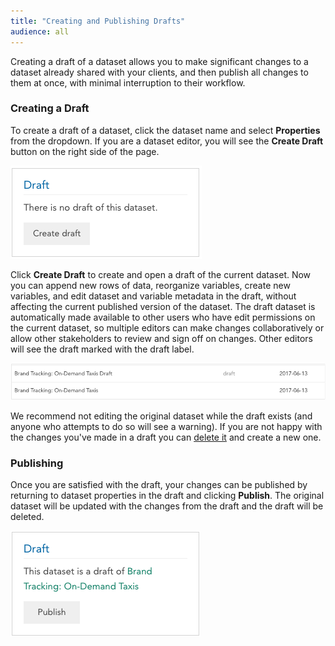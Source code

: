 ```yaml
---
title: "Creating and Publishing Drafts"
audience: all
---
```


Creating a draft of a dataset allows you to make significant changes to a dataset already shared with your clients, and then publish all changes to them at once, with minimal interruption to their workflow.

### Creating a Draft

To create a draft of a dataset, click the dataset name and select **Properties** from the dropdown. If you are a dataset editor, you will see the **Create Draft** button on the right side of the page.

![](images/DraftButton.png)

Click **Create Draft** to create and open a draft of the current dataset. Now you can append new rows of data, reorganize variables, create new variables, and edit dataset and variable metadata in the draft, without affecting the current published version of the dataset. The draft dataset is automatically made available to other users who have edit permissions on the current dataset, so multiple editors can make changes collaboratively or allow other stakeholders to review and sign off on changes. Other editors will see the draft marked with the draft label.

![](images/DraftDsList.png)

We recommend not editing the original dataset while the draft exists (and anyone who attempts to do so will see a warning). If you are not happy with the changes you've made in a draft you can [delete it](crunch_archiving-deleting-datasets.html) and create a new one.

### Publishing

Once you are satisfied with the draft, your changes can be published by returning to dataset properties in the draft and clicking **Publish**. The original dataset will be updated with the changes from the draft and the draft will be deleted.

![](images/PublishButton.png)
